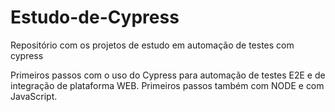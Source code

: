 # Estudo-de-Cypress
Repositório com os projetos de estudo em automação de testes com cypress

Primeiros passos com o uso do Cypress para automação de testes E2E e de integração de plataforma WEB.
Primeiros passos também com NODE e com JavaScript.